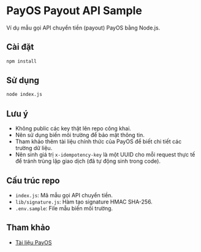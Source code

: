 # PayOS Payout API Sample

Ví dụ mẫu gọi API chuyển tiền (payout) PayOS bằng Node.js.

## Cài đặt

```bash
npm install
```

## Sử dụng

```bash
node index.js
```

## Lưu ý

- Không public các key thật lên repo công khai.
- Nên sử dụng biến môi trường để bảo mật thông tin.
- Tham khảo thêm tài liệu chính thức của PayOS để biết chi tiết các trường dữ liệu.
- Nên sinh giá trị `x-idempotency-key` là một UUID cho mỗi request thực tế để tránh trùng lặp giao dịch (đã tự động sinh trong code).

## Cấu trúc repo

- `index.js`: Mã mẫu gọi API chuyển tiền.
- `lib/signature.js`: Hàm tạo signature HMAC SHA-256.
- `.env.sample`: File mẫu biến môi trường.

## Tham khảo
- [Tài liệu PayOS](https://docs.payos.vn/) 